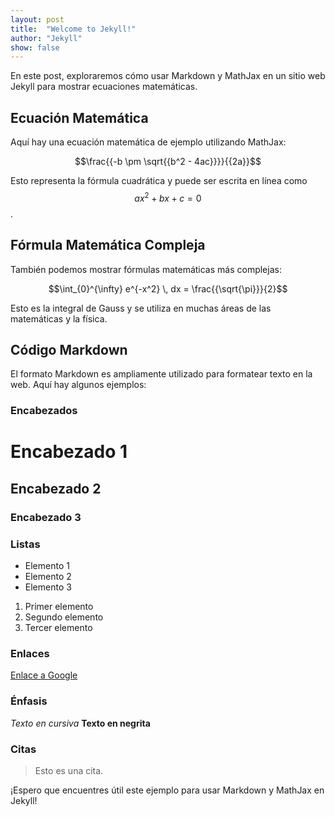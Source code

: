 ```yaml
---
layout: post
title:  "Welcome to Jekyll!"
author: "Jekyll"
show: false
---
```



En este post, exploraremos cómo usar Markdown y MathJax en un sitio web Jekyll para mostrar ecuaciones matemáticas.

## Ecuación Matemática

Aquí hay una ecuación matemática de ejemplo utilizando MathJax:

$$\frac{{-b \pm \sqrt{{b^2 - 4ac}}}}{{2a}}$$

Esto representa la fórmula cuadrática y puede ser escrita en línea como $$ax^2 + bx + c = 0$$.

## Fórmula Matemática Compleja

También podemos mostrar fórmulas matemáticas más complejas:

$$\int_{0}^{\infty} e^{-x^2} \, dx = \frac{{\sqrt{\pi}}}{2}$$

Esto es la integral de Gauss y se utiliza en muchas áreas de las matemáticas y la física.

## Código Markdown

El formato Markdown es ampliamente utilizado para formatear texto en la web. Aquí hay algunos ejemplos:

### Encabezados

# Encabezado 1
## Encabezado 2
### Encabezado 3

### Listas

- Elemento 1
- Elemento 2
- Elemento 3

1. Primer elemento
2. Segundo elemento
3. Tercer elemento

### Enlaces

[Enlace a Google](https://www.google.com/)

### Énfasis

*Texto en cursiva*
**Texto en negrita**

### Citas

> Esto es una cita.

¡Espero que encuentres útil este ejemplo para usar Markdown y MathJax en Jekyll!
